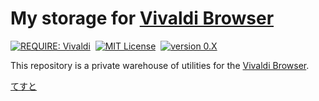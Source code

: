 # My storage for [Vivaldi Browser][vivaldi]

[![REQUIRE: Vivaldi](https://img.shields.io/static/v1?label=vivaldi&message=utils&color=2a2&logo=vivaldi)][vivaldi]&nbsp;
[![MIT License](https://img.shields.io/static/v1?label=license&message=MIT&color=28c)](LICENSE "MIT License")&nbsp;
[![version 0.X](https://img.shields.io/static/v1?label=version&message=0.X&color=e62)](https://github.com/hongkong3/MyStorage-vivaldi/ "version 0.X")

This repository is a private warehouse of utilities for the [Vivaldi Browser][vivaldi].

<a href="https://github.com/hongkong3/MyStorage-vivaldi/raw/master/src/instantWebPanel.html" target="new" download>てすと</a>

[vivaldi]: https://vivaldi.com/ "Powerful. Personal. Private."
